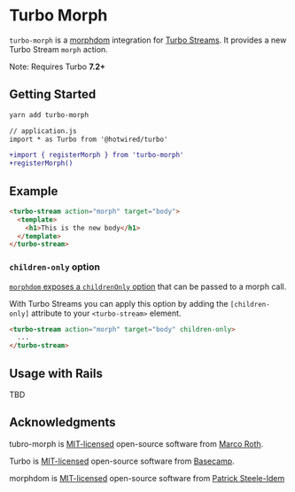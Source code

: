 # Turbo Morph

`turbo-morph` is a [morphdom](https://github.com/patrick-steele-idem/morphdom) integration for [Turbo Streams](https://turbo.hotwired.dev/reference/streams). It provides a new Turbo Stream `morph` action.

Note: Requires Turbo **7.2+**

## Getting Started

```bash
yarn add turbo-morph
```

```diff
// application.js
import * as Turbo from '@hotwired/turbo'

+import { registerMorph } from 'turbo-morph'
+registerMorph()
```

## Example

```html
<turbo-stream action="morph" target="body">
  <template>
    <h1>This is the new body</h1>
  </template>
</turbo-stream>
```

### `children-only` option

[`morphdom` exposes a `childrenOnly` option](https://github.com/patrick-steele-idem/morphdom#morphdomfromnode-tonode-options--node) that can be passed to a morph call.

With Turbo Streams you can apply this option by adding the `[children-only]` attribute to your `<turbo-stream>` element.

```html
<turbo-stream action="morph" target="body" children-only>
  ...
</turbo-stream>
```

## Usage with Rails

TBD


## Acknowledgments

tubro-morph is [MIT-licensed](LICENSE) open-source software from [Marco Roth](https://github.com/marcoroth).

Turbo is [MIT-licensed](https://github.com/hotwired/turbo/blob/main/MIT-LICENSE) open-source software from [Basecamp](https://basecamp.com/).

morphdom is [MIT-licensed](https://github.com/patrick-steele-idem/morphdom/blob/master/LICENSE) open-source software from [Patrick Steele-Idem](https://github.com/patrick-steele-idem)
